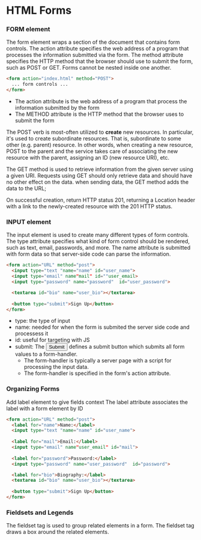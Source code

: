 # HTML Forms

### FORM element 
The form element wraps a section of the document that contains form controls. The action attribute specifies the web address of a program that processes the information submitted via the form. The method attribute specifies the HTTP method that the browser should use to submit the form, such as POST or GET. Forms cannot be nested inside one another.

```html
<form action="index.html" method="POST">
  ... form controls ...
</form>
```

* The action attribute is the web address of a program that process the information submitted by the form
* The METHOD attribute is the HTTP method that the browser uses to submit the form 

The POST verb is most-often utilized to **create** new resources. In particular, it's used to create subordinate resources. That is, subordinate to some other (e.g. parent) resource. In other words, when creating a new resource, POST to the parent and the service takes care of associating the new resource with the parent, assigning an ID (new resource URI), etc.

The GET method is used to retrieve information from the given server using a given URI. Requests using GET should only retrieve data and should have no other effect on the data.
when sending data, the GET method adds the data to the URL;

On successful creation, return HTTP status 201, returning a Location header with a link to the newly-created resource with the 201 HTTP status.


### INPUT element
The input element is used to create many different types of form controls. The type attribute specifies what kind of form control should be rendered, such as text, email, passwords, and more. The name attribute is submitted with form data so that server-side code can parse the information.

```html
<form action="URL" method="post">
  <input type="text "name="name" id="user_name">
  <input type="email" name"mail" id=""user_email>
  <input type="password" name="password"  id="user_password">

  <textarea id="bio" name="user_bio"></textarea>
  
  <button type="submit">Sign Up</button>
</form>
```

* type: the type of input
* name: needed for when the form is submited the server side code and processess it
* id: useful for targeting with JS
* submit: The <input type="submit"> defines a submit button which submits all form values to a form-handler.
  * The form-handler is typically a server page with a script for processing the input data.
  * The form-handler is specified in the form's action attribute.

### Organizing Forms

Add label element to give fields context
The label attribute associates the label with a form element by ID

```html
<form action="URL" method="post">
  <label for="name">Name:</label>
  <input type="text "name="name" id="user_name">
  
  <label for="mail">Email:</label>
  <input type="email" name"user_email" id="mail">
  
  <label for="password">Password:</label>
  <input type="password" name="user_password"  id="password">

  <label for="bio">Biography:</label>
  <textarea id="bio" name="user_bio"></textarea>
  
  <button type="submit">Sign Up</button>
</form>
```


### Fieldsets and Legends
The fieldset tag is used to group related elements in a form.
The fieldset tag draws a box around the related elements.
